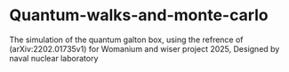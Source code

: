 # Quantum-walks-and-monte-carlo
The simulation of the quantum galton box, using the refrence of (arXiv:2202.01735v1) for Womanium and wiser project 2025, Designed by naval nuclear laboratory 
